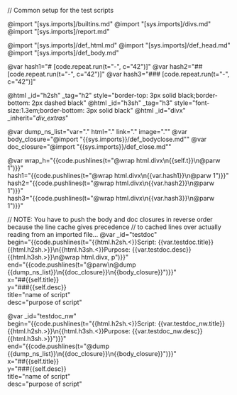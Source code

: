 // Common setup for the test scripts

@import "[sys.imports]/builtins.md"
@import "[sys.imports]/divs.md"
@import "[sys.imports]/report.md"

@import "[sys.imports]/def_html.md"
@import "[sys.imports]/def_head.md"
@import "[sys.imports]/def_body.md"

@var hash1="# [code.repeat.run(t=\"-\", c=\"42\")]"
@var hash2="## [code.repeat.run(t=\"-\", c=\"42\")]"
@var hash3="### [code.repeat.run(t=\"-\", c=\"42\")]"

@html _id="h2sh" _tag="h2" style="border-top: 3px solid black;border-bottom: 2px dashed black"
@html _id="h3sh" _tag="h3" style="font-size:1.3em;border-bottom: 3px solid black"
@html _id="divx" _inherit="_div_extras_"

@var dump_ns_list="var=\".\" html=\".\" link=\".\" image=\".\""
@var body_closure="@import \"{{sys.imports}}/def_bodyclose.md\""
@var doc_closure="@import \"{{sys.imports}}/def_close.md\""

@var wrap_h="{{code.pushlines(t=\"@wrap html.divx\n{{self.t}}\n@parw 1\")}}"\
    hash1="{{code.pushlines(t=\"@wrap html.divx\n{{var.hash1}}\n@parw 1\")}}"\
    hash2="{{code.pushlines(t=\"@wrap html.divx\n{{var.hash2}}\n@parw 1\")}}"\
    hash3="{{code.pushlines(t=\"@wrap html.divx\n{{var.hash3}}\n@parw 1\")}}"

//  NOTE: You have to push the body and doc closures in reverse order because the line cache gives precedence
//  to cached lines over actually reading from an imported file...
@var _id="testdoc"\
    begin="{{code.pushlines(t=\"{{html.h2sh.<}}Script: {{var.testdoc.title}}{{html.h2sh.>}}\n{{html.h3sh.<}}Purpose: {{var.testdoc.desc}}{{html.h3sh.>}}\n@wrap html.divx, p\")}}"\
    end="{{code.pushlines(t=\"@parw\n@dump {{dump_ns_list}}\n{{doc_closure}}\n{{body_closure}}\")}}"\
    x="##{{self.title}}\
    y="###{{self.desc}}\
    title="name of script"\
    desc="purpose of script"

@var _id="testdoc_nw"\
    begin="{{code.pushlines(t=\"{{html.h2sh.<}}Script: {{var.testdoc_nw.title}}{{html.h2sh.>}}\n{{html.h3sh.<}}Purpose: {{var.testdoc_nw.desc}}{{html.h3sh.>}}\")}}"\
    end="{{code.pushlines(t=\"@dump {{dump_ns_list}}\n{{doc_closure}}\n{{body_closure}}\")}}"\
    x="##{{self.title}}\
    y="###{{self.desc}}\
    title="name of script"\
    desc="purpose of script"
